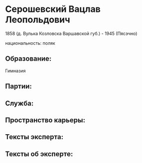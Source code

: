 # Серошевский Вацлав Леопольдович
1858 (д. Вулька Козловска Варшавской губ.)  - 1945 (Пясэчно) 

национальность: поляк

## Образование:
Гимназия
## Партии:
## Служба:
## Пространство карьеры:
## Тексты эксперта:
## Тексты об эксперте:
